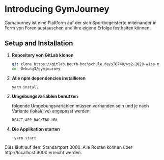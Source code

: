 # Introducing GymJourney

GymJourney ist eine Plattform auf der sich Sportbegeisterte miteinander in Form von Foren austauschen und ihre eigene Erfolge festhalten können.

## Setup and Installation

1. **Repository von GitLab klonen**

   ```sh
   git clone https://gitlab.beuth-hochschule.de/s78740/we2-2020-wise-noratuchel.git
   cd  Uebung3/gymjourney
   ```

2. **Alle npm dependencies installieren**

   ```sh
   yarn install
   ```

3. **Umgebungsvariablen benutzen**

   folgende Umgebungsvariablen müssen vorhanden sein und je nach Variante (lokal/live) angepasst werden:

   ```
   REACT_APP_BACKEND_URL
   ```

4. **Die Applikation starten**

   ```
    yarn start
   ```

Dies läuft auf dem Standartport 3000. Alle Routen können über http://localhost:3000 erreicht werden.

